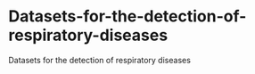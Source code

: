 # Datasets-for-the-detection-of-respiratory-diseases
Datasets for the detection of respiratory diseases
